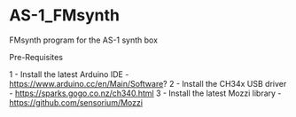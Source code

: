 # AS-1_FMsynth
FMsynth program for the AS-1 synth box

Pre-Requisites

1 - Install the latest Arduino IDE - https://www.arduino.cc/en/Main/Software?
2 - Install the CH34x USB driver - https://sparks.gogo.co.nz/ch340.html
3 - Install the latest Mozzi library - https://github.com/sensorium/Mozzi
